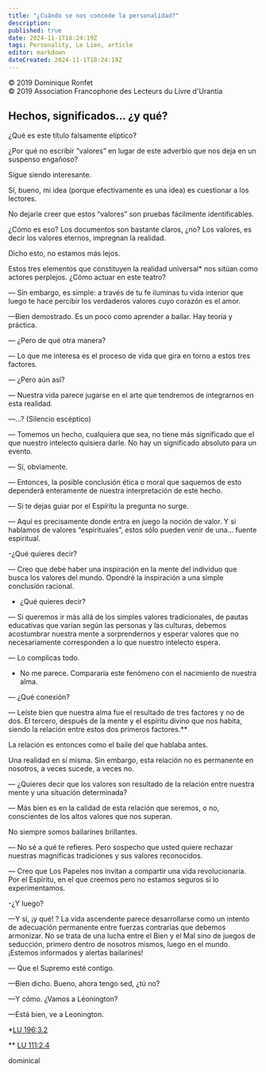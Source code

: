 ```yaml
---
title: "¿Cuándo se nos concede la personalidad?"
description: 
published: true
date: 2024-11-1T18:24:19Z
tags: Personality, Le Lien, article
editor: markdown
dateCreated: 2024-11-1T18:24:19Z
---
```


<p class="v-card tema v-sheet--gris claro aclarar-3 px-2">© 2019 Dominique Ronfet<br>© 2019 Association Francophone des Lecteurs du Livre d'Urantia</p>


## Hechos, significados... ¿y qué?

¿Qué es este título falsamente elíptico?

¿Por qué no escribir “valores” en lugar de este adverbio que nos deja en un suspenso engañoso?

Sigue siendo interesante.

Sí, bueno, mi idea (porque efectivamente es una idea) es cuestionar a los lectores.

No dejarle creer que estos “valores” son pruebas fácilmente identificables.

¿Cómo es eso? Los documentos son bastante claros, ¿no? Los valores, es decir los valores eternos, impregnan la realidad.

Dicho esto, no estamos más lejos.

Estos tres elementos que constituyen la realidad universal* nos sitúan como actores perplejos. ¿Cómo actuar en este teatro?

— Sin embargo, es simple: a través de tu fe iluminas tu vida interior que luego te hace percibir los verdaderos valores cuyo corazón es el amor.

—Bien demostrado. Es un poco como aprender a bailar. Hay teoría y práctica.

— ¿Pero de qué otra manera?

— Lo que me interesa es el proceso de vida que gira en torno a estos tres factores.

— ¿Pero aún así?

— Nuestra vida parece jugarse en el arte que tendremos de integrarnos en esta realidad.

—...? (Silencio escéptico)

— Tomemos un hecho, cualquiera que sea, no tiene más significado que el que nuestro intelecto quisiera darle. No hay un significado absoluto para un evento.

— Sí, obviamente.

— Entonces, la posible conclusión ética o moral que saquemos de esto dependerá enteramente de nuestra interpretación de este hecho.

— Si te dejas guiar por el Espíritu la pregunta no surge.

— Aquí es precisamente donde entra en juego la noción de valor. Y si hablamos de valores “espirituales”, estos sólo pueden venir de una… fuente espiritual.

-¿Qué quieres decir?

— Creo que debe haber una inspiración en la mente del individuo que busca los valores del mundo. Opondré la inspiración a una simple conclusión racional.

- ¿Qué quieres decir?

— Si queremos ir más allá de los simples valores tradicionales, de pautas educativas que varían según las personas y las culturas, debemos acostumbrar nuestra mente a sorprendernos y esperar valores que no necesariamente corresponden a lo que nuestro intelecto espera.

— Lo complicas todo.

- No me parece. Compararía este fenómeno con el nacimiento de nuestra alma.

— ¿Qué conexión?

— Leíste bien que nuestra alma fue el resultado de tres factores y no de dos. El tercero, después de la mente y el espíritu divino que nos habita, siendo la relación entre estos dos primeros factores.**

La relación es entonces como el baile del que hablaba antes.

Una realidad en sí misma. Sin embargo, esta relación no es permanente en nosotros, a veces sucede, a veces no.

— ¿Quieres decir que los valores son resultado de la relación entre nuestra mente y una situación determinada?

— Más bien es en la calidad de esta relación que seremos, o no, conscientes de los altos valores que nos superan.

No siempre somos bailarines brillantes.

— No sé a qué te refieres. Pero sospecho que usted quiere rechazar nuestras magníficas tradiciones y sus valores reconocidos.

— Creo que Los Papeles nos invitan a compartir una vida revolucionaria. Por el Espíritu, en el que creemos pero no estamos seguros si lo experimentamos.

-¿Y luego?

—Y sí, ¡y qué! ? La vida ascendente parece desarrollarse como un intento de adecuación permanente entre fuerzas contrarias que debemos armonizar. No se trata de una lucha entre el Bien y el Mal sino de juegos de seducción, primero dentro de nosotros mismos, luego en el mundo. ¡Estemos informados y alertas bailarines!

— Que el Supremo esté contigo.

—Bien dicho. Bueno, ahora tengo sed, ¿tú no?

—Y cómo. ¿Vamos a Léonington?

—Está bien, ve a Leonington.

\*[LU 196:3.2](/es/The_Urantia_Book/196#p3_2)

\*\* [LU 111:2.4](/es/The_Urantia_Book/111#p2_4)

dominical

